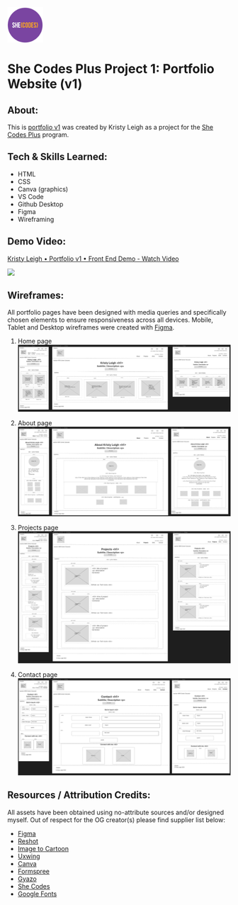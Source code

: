 <img src="https://github.com/Ms-KL/Ms-KL/raw/main/images/shecodes-icon.png" width="80px" height="80px" />

# She Codes Plus Project 1: Portfolio Website (v1)

## About:

This is [portfolio v1](https://ms-kl.github.io/v1/) was created by Kristy Leigh as a project for the [She Codes Plus](https://www.shecodes.com.au/) program.

## Tech & Skills Learned:

- HTML
- CSS
- Canva (graphics)
- VS Code
- Github Desktop
- Figma
- Wireframing

## Demo Video:

<a href="https://www.loom.com/share/4047b062ce334fd9ae27f65ce788a522">
    <p>Kristy Leigh • Portfolio v1 • Front End Demo - Watch Video</p>
    <img style="max-width:300px;" src="https://cdn.loom.com/sessions/thumbnails/4047b062ce334fd9ae27f65ce788a522-with-play.gif">
  </a>

## Wireframes:

All portfolio pages have been designed with media queries and specifically chosen elements to ensure responsiveness across all devices. Mobile, Tablet and Desktop wireframes were created with
[Figma](https://www.figma.com/).

1. Home page
   ![image](Screenshots/wireframe-homepage.png)

2. About page
   ![image](Screenshots/wireframe-aboutpage.png)

3. Projects page
   ![image](Screenshots/wireframe-projectspage.png)

4. Contact page
   ![image](Screenshots/wireframe-contactpage.png)

## Resources / Attribution Credits:

All assets have been obtained using no-attribute sources and/or designed myself.
Out of respect for the OG creator(s) please find supplier list below:

- [Figma](https://www.figma.com/)
- [Reshot](https://www.reshot.com/free-svg-icons)
- [Image to Cartoon](https://imagetocartoon.com/#cartoonize)
- [Uxwing](https://uxwing.com/license/)
- [Canva](https://www.canva.com/)
- [Formspree](https://www.formspree.com/)
- [Gyazo](https://www.gyazo.com/)
- [She Codes](https://www.shecodes.com.au/)
- [Google Fonts](https://fonts.google.com/)
